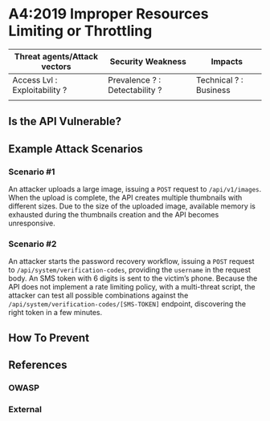 A4:2019 Improper Resources Limiting or Throttling
=================================================

| Threat agents/Attack vectors | Security Weakness | Impacts |
| -- | -- | -- |
| Access Lvl : Exploitability ? | Prevalence ? : Detectability ? | Technical ? : Business |
| | | |

## Is the API Vulnerable?

## Example Attack Scenarios

### Scenario #1

An attacker uploads a large image, issuing a `POST` request to `/api/v1/images`.
When the upload is complete, the API creates multiple thumbnails with different
sizes. Due to the size of the uploaded image, available memory is exhausted
during the thumbnails creation and the API becomes unresponsive.

### Scenario #2

An attacker starts the password recovery workflow, issuing a `POST` request to
`/api/system/verification-codes`, providing the `username` in the request body.
An SMS token with 6 digits is sent to the victim’s phone. Because the API does
not implement a rate limiting policy, with a multi-threat script, the attacker
can test all possible combinations against the
`/api/system/verification-codes/[SMS-TOKEN]` endpoint, discovering the right
token in a few minutes.

## How To Prevent

## References

### OWASP

### External

